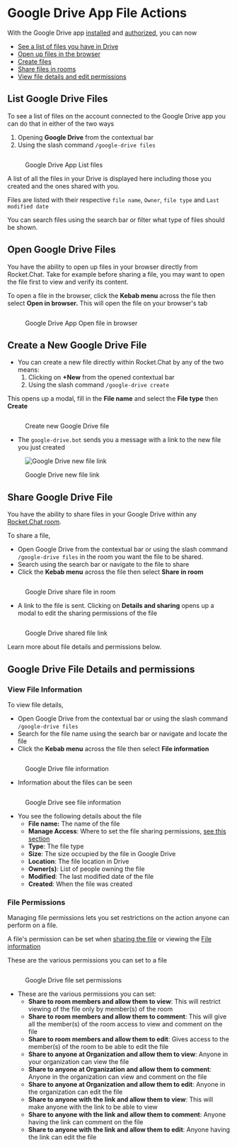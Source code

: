 # Google Drive App File Actions

With the Google Drive app [installed](google-drive-app-setup.md) and [authorized](authorize-and-connect-with-google-drive-app.md), you can now

* [See a list of files you have in Drive](google-drive-app-file-actions.md#list-google-drive-files)
* [Open up files in the browser](google-drive-app-file-actions.md#open-google-drive-files)
* [Create files](google-drive-app-file-actions.md#create-a-new-google-drive-file)
* [Share files in rooms](google-drive-app-file-actions.md#undefined)
* [View file details and edit permissions](google-drive-app-file-actions.md#google-drive-file-details-and-permissions)

## List Google Drive Files

To see a list of files on the account connected to the Google Drive app you can do that in either of the two ways

1. Opening **Google Drive** from the contextual bar
2. Using the slash command `/google-drive files`

<figure><img src="../../../.gitbook/assets/Google Drive App List files" alt=""><figcaption><p>Google Drive App List files</p></figcaption></figure>

A list of all the files in your Drive is displayed here including those you created and the ones shared with you.

Files are listed with their respective `file name`, `Owner`, `file type` and `Last modified date`

You can search files using the search bar or filter what type of files should be shown.

## Open Google Drive Files

You have the ability to open up files in your browser directly from Rocket.Chat. Take for example before sharing a file, you may want to open the file first to view and verify its content.

To open a file in the browser, click the **Kebab menu** across the file then select **Open in browser.** This will open the file on your browser's tab

<figure><img src="../../../.gitbook/assets/Google Drive App Open file in browser" alt=""><figcaption><p>Google Drive App Open file in browser</p></figcaption></figure>

## Create a New Google Drive File

* You can create a new file directly within Rocket.Chat by any of the two means:&#x20;
  1. Clicking on **+New** from the opened contextual bar
  2. Using the slash command `/google-drive create`

This opens up a modal, fill in the **File name** and select the **File type** then **Create**

<figure><img src="../../../.gitbook/assets/Create new Google Drive file " alt=""><figcaption><p>Create new Google Drive file </p></figcaption></figure>

* The `google-drive.bot` sends you a message with a link to the new file you just created

<figure><img src="../../../.gitbook/assets/Google Drive new file link" alt="Google Drive new file link"><figcaption><p>Google Drive new file link</p></figcaption></figure>

## Share Google Drive File

You have the ability to share files in your Google Drive within any [Rocket.Chat room](../../user-guides/rooms/#types-of-rooms-in-rocket.chat).

To share a file,

* Open Google Drive from the contextual bar or using the slash command `/google-drive files` in the room you want the file to be shared.
* Search using the search bar or navigate to the file to share
* Click the **Kebab menu** across the file then select **Share in room**

<figure><img src="../../../.gitbook/assets/Google Drive share file in room" alt=""><figcaption><p>Google Drive share file in room</p></figcaption></figure>

* A link to the file is sent. Clicking on **Details and sharing** opens up a modal to edit the sharing permissions of the file

<figure><img src="../../../.gitbook/assets/Google Drive shared file link" alt=""><figcaption><p>Google Drive shared file link</p></figcaption></figure>

Learn more about file details and permissions below.

## Google Drive File Details and permissions

### View File Information

To view file details,

* Open Google Drive from the contextual bar or using the slash command `/google-drive files`&#x20;
* Search for the file name using the search bar or navigate and locate the file
* Click the **Kebab menu** across the file then select **File information**

<figure><img src="../../../.gitbook/assets/Google Drive file information" alt=""><figcaption><p>Google Drive file information</p></figcaption></figure>

* Information about the files can be seen

<figure><img src="../../../.gitbook/assets/Google Drive see file information" alt=""><figcaption><p>Google Drive see file information</p></figcaption></figure>

* You see the following details about the file
  * **File name:** The name of the file
  * **Manage Access**: Where to set the file sharing permissions, [see this section](google-drive-app-file-actions.md#file-permissions)
  * **Type**: The file type
  * **Size**: The size occupied by the file in Google Drive
  * **Location**: The file location in Drive
  * **Owner(s)**: List of people owning the file
  * **Modified**: The last modified date of the file
  * **Created**: When the file was created

### File Permissions

Managing file permissions lets you set restrictions on the action anyone can perform on a file.

A file's permission can be set when [sharing the file](google-drive-app-file-actions.md#share-google-drive-file) or viewing the [File information](google-drive-app-file-actions.md#view-file-information)

These are the various permissions you can set to a file

<figure><img src="../../../.gitbook/assets/Google Drive file set permissions" alt=""><figcaption><p>Google Drive file set permissions</p></figcaption></figure>

* These are the various permissions you can set:
  * **Share to room members and allow them to view**: This will restrict viewing of the file only by member(s) of the room
  * **Share to room members and allow them to comment**: This will give all the member(s) of the room access to view and comment on the file
  * **Share to room members and allow them to edit**: Gives access to the member(s) of the room to be able to edit the file
  * **Share to anyone at Organization and allow them to view**: Anyone in your organization can view the file
  * **Share to anyone at Organization and allow them to comment**: Anyone in the organization can view and comment on the file
  * **Share to anyone at Organization and allow them to edit**: Anyone in the organization can edit the file
  * **Share to anyone with the link and allow them to view**: This will make anyone with the link to be able to view
  * **Share to anyone with the link and allow them to comment**: Anyone having the link can comment on the file
  * **Share to anyone with the link and allow them to edit**: Anyone having the link can edit the file
